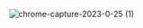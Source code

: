 ![chrome-capture-2023-0-25 (1)](https://user-images.githubusercontent.com/82093361/214547930-46c28437-d54d-4fec-9e50-368105fb126c.gif)
